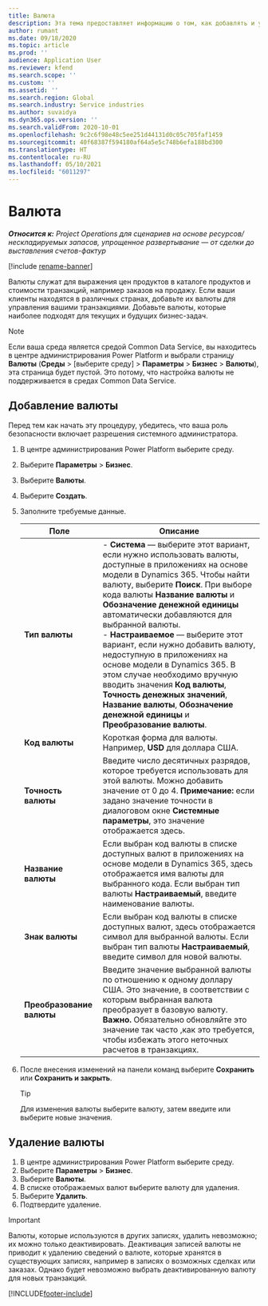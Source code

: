 ```yaml
---
title: Валюта
description: Эта тема предоставляет информацию о том, как добавлять и удалять типы валют в Project Operations.
author: rumant
ms.date: 09/18/2020
ms.topic: article
ms.prod: ''
audience: Application User
ms.reviewer: kfend
ms.search.scope: ''
ms.custom: ''
ms.assetid: ''
ms.search.region: Global
ms.search.industry: Service industries
ms.author: suvaidya
ms.dyn365.ops.version: ''
ms.search.validFrom: 2020-10-01
ms.openlocfilehash: 9c2c6f98e48c5ee251d44131d0c05c705faf1459
ms.sourcegitcommit: 40f68387f594180af64a5e5c748b6efa188bd300
ms.translationtype: HT
ms.contentlocale: ru-RU
ms.lasthandoff: 05/10/2021
ms.locfileid: "6011297"
---
```

# <a name="currency"></a>Валюта

_**Относится к:** Project Operations для сценариев на основе ресурсов/нескладируемых запасов, упрощенное развертывание — от сделки до выставления счетов-фактур_

[!include [rename-banner](~/includes/cc-data-platform-banner.md)]

Валюты служат для выражения цен продуктов в каталоге продуктов и стоимости транзакций, например заказов на продажу. Если ваши клиенты находятся в различных странах, добавьте их валюты для управления вашими транзакциями. Добавьте валюты, которые наиболее подходят для текущих и будущих бизнес-задач.  

> [!NOTE]
> Если ваша среда является средой Common Data Service, вы находитесь в центре администрирования Power Platform и выбрали страницу **Валюты** (**Среды** > [выберите среду] > **Параметры** > **Бизнес** > **Валюты**), эта страница будет пустой. Это потому, что настройка валюты не поддерживается в средах Common Data Service.

## <a name="add-a-currency"></a>Добавление валюты  
Перед тем как начать эту процедуру, убедитесь, что ваша роль безопасности включает разрешения системного администратора. 

1. В центре администрирования Power Platform выберите среду. 
2. Выберите **Параметры** > **Бизнес**.
3. Выберите **Валюты**.  
4. Выберите **Создать**.  
5. Заполните требуемые данные.  


   |          Поле          |                                                                                                                                                                                                                                                                                                                                                                            Описание                                                                                                                                                                                                                                                                                                                                                                            |
   |-------------------------|-------------------------------------------------------------------------------------------------------------------------------------------------------------------------------------------------------------------------------------------------------------------------------------------------------------------------------------------------------------------------------------------------------------------------------------------------------------------------------------------------------------------------------------------------------------------------------------------------------------------------------------------------------------------------------------------------------------------------------------------------------------------|
   |    **Тип валюты**    | - **Система** — выберите этот вариант, если нужно использовать валюты, доступные в приложениях на основе модели в Dynamics 365. Чтобы найти валюту, выберите **Поиск**. При выборе кода валюты **Название валюты** и **Обозначение денежной единицы** автоматически добавляются для выбранной валюты.<br />- **Настраиваемое** — выберите этот вариант, если нужно добавить валюту, недоступную в приложениях на основе модели в Dynamics 365. В этом случае необходимо вручную вводить значения **Код валюты**, **Точность денежных значений**, **Название валюты**, **Обозначение денежной единицы** и **Преобразование валюты**. |
   |    **Код валюты**    |                                                                                                                                                                                                                                                                                                                                            Короткая форма для валюты. Например, **USD** для доллара США.                                                                                                                                                                                                                                                                                                                                            |
   | **Точность валюты**  |                                                                                                                                                                                  Введите число десятичных разрядов, которое требуется использовать для этой валюты.  Можно добавить значение от 0 до 4. **Примечание:** если задано значение точности в диалоговом окне **Системные параметры**, это значение отображается здесь.                                                                                                                                                                                  |
   |    **Название валюты**    |                                                                                                                                                                                                                                         Если выбран код валюты в списке доступных валют в приложениях на основе модели в Dynamics 365, здесь отображается имя валюты для выбранного кода. Если выбран тип валюты **Настраиваемый**, введите наименование валюты.                                                                                                                                                                                                                                          |
   |   **Знак валюты**   |                                                                                                                                                                                                                                                                      Если выбран код валюты в списке доступных валют, здесь отображается символ для выбранной валюты. Если выбран тип валюты **Настраиваемый**, введите символ для новой валюты.                                                                                                                                                                                                                                                                       |
   | **Преобразование валюты** |                                                                                                                                                                                                                                     Введите значение выбранной валюты по отношению к одному доллару США. Это значение, в соответствии с которым выбранная валюта преобразует в базовую валюту. **Важно.** Обязательно обновляйте это значение так часто ,как это требуется, чтобы избежать этого неточных расчетов в транзакциях.                                                                                                                                                                                                                                      |


6. После внесения изменений на панели команд выберите **Сохранить** или **Сохранить и закрыть**.  

   > [!TIP]
   >  Для изменения валюты выберите валюту, затем введите или выберите новые значения.  

## <a name="delete-a-currency"></a>Удаление валюты  

1. В центре администрирования Power Platform выберите среду. 
2. Выберите **Параметры** > **Бизнес**.
3. Выберите **Валюты**.  
4. В списке отображаемых валют выберите валюту для удаления.  
5. Выберите **Удалить**.  
6. Подтвердите удаление.  

> [!IMPORTANT]
>  Валюты, которые используются в других записях, удалить невозможно; их можно только деактивировать. Деактивация записей валюты не приводит к удалению сведений о валюте, которые хранятся в существующих записях, например в записях о возможных сделках или заказах. Однако будет невозможно выбрать деактивированную валюту для новых транзакций.  


[!INCLUDE[footer-include](../includes/footer-banner.md)]